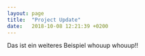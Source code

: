```yaml
---
layout: page
title:  "Project Update"
date:   2018-10-08 12:21:39 +0200
---
```


Das ist ein weiteres Beispiel whouup whouup!!